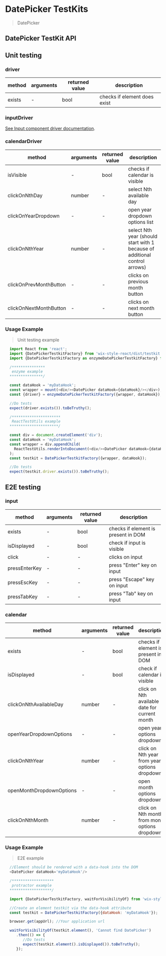 # DatePicker TestKits

> DatePicker

## DatePicker TestKit API

## Unit testing

### driver

| method | arguments | returned value | description |
|--------|-----------|----------------|-------------|
| exists | - | bool | checks if element does exist |

### inputDriver

[See Input component driver documentation](https://wix.github.io/wix-style-react/?selectedKind=Core&selectedStory=Input).

### calendarDriver

| method | arguments | returned value | description |
|--------|-----------|----------------|-------------|
| isVisible | - | bool | checks if calendar is visible |
| clickOnNthDay | number | - | select Nth available day |
| clickOnYearDropdown | - | - | open year dropdown options list |
| clickOnNthYear | number | - | select Nth year (should start with 1 because of additional control arrows) |
| clickOnPrevMonthButton | - | - | clicks on previous month button |
| clickOnNextMonthButton | - | - | clicks on next month button |

### Usage Example

> Unit testing example

```javascript
  import React from 'react';
  import {DatePickerTestkitFactory} from 'wix-style-react/dist/testkit';
  import {DatePickerTestkitFactory as enzymeDatePickerTestkitFactory} from 'wix-style-react/dist/testkit/enzyme';

  /***************
   enzyme example
  ***************/

  const dataHook = 'myDataHook';
  const wrapper = mount(<div/><DatePicker dataHook={dataHook}/></div>);
  const {driver} = enzymeDatePickerTestkitFactory({wrapper, dataHook});

  //Do tests
  expect(driver.exists()).toBeTruthy();

  /**********************
   ReactTestUtils example
  **********************/

  const div = document.createElement('div');
  const dataHook = 'myDataHook';
  const wrapper = div.appendChild(
    ReactTestUtils.renderIntoDocument(<div/><DatePicker dataHook={dataHook}/></div>, {dataHook})
  );
  const testkit = DatePickerTestkitFactory({wrapper, dataHook});

  //Do tests
  expect(testkit.driver.exists()).toBeTruthy();
```

## E2E testing

### input

| method | arguments | returned value | description |
|--------|-----------|----------------|-------------|
| exists | - | bool | checks if element is present in DOM |
| isDisplayed | - | bool | check if input is visible |
| click | - | - | clicks on input |
| pressEnterKey | - | - | press "Enter" key on input |
| pressEscKey | - | - | press "Escape" key on input |
| pressTabKey | - | - | press "Tab" key on input |

### calendar

| method | arguments | returned value | description |
|--------|-----------|----------------|-------------|
| exists | - | bool | checks if element is present in DOM |
| isDisplayed | - | bool | check if calendar is visible |
| clickOnNthAvailableDay | number | - | click on Nth available date for current month|
| openYearDropdownOptions | - | - | open year options dropdown |
| clickOnNthYear | number | - | click on Nth year from year options dropdown |
| openMonthDropdownOptions | - | - | open month options dropdown |
| clickOnNthMonth | number | - | click on Nth month from month options dropdown |

### Usage Example

> E2E example

```javascript
  //Element should be rendered with a data-hook into the DOM
  <DatePicker dataHook='myDataHook'/>

  /*******************
   protractor example
  *******************/

  import {DatePickerTestkitFactory, waitForVisibilityOf} from 'wix-style-react/dist/testkit/protractor';

  //Create an element testkit via the data-hook attribute
  const testkit = DatePickerTestkitFactory({dataHook: 'myDataHook'});

  browser.get(appUrl); //Your application url

  waitForVisibilityOf(testkit.element(), 'Cannot find DatePicker')
     .then(() => {
        //Do tests
        expect(testkit.element().isDisplayed()).toBeTruthy();
     });

```
